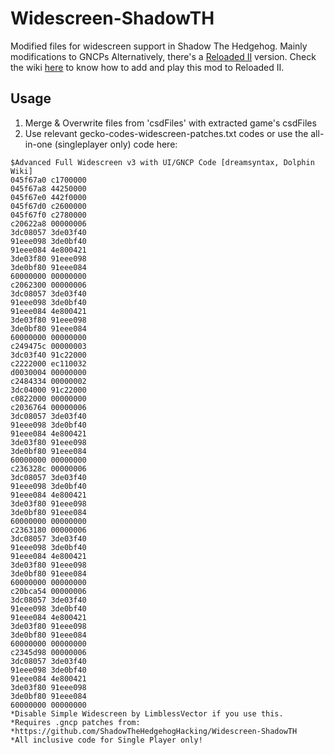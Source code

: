 # Widescreen-ShadowTH
Modified files for widescreen support in Shadow The Hedgehog. Mainly modifications to GNCPs
Alternatively, there's a [Reloaded II](http://github.com/Reloaded-Project/Reloaded-II) version. Check the wiki [here](https://github.com/RaphaelDrewBoltman/Widescreen-ShadowTH/wiki/How-to-use-and-play-Widescreen-ShadowTH-on-Reloaded-II-Mod-Loader) to know how to add and play this mod to Reloaded II.

## Usage
1. Merge & Overwrite files from 'csdFiles' with extracted game's csdFiles
2. Use relevant gecko-codes-widescreen-patches.txt codes or use the all-in-one (singleplayer only) code here:

```
$Advanced Full Widescreen v3 with UI/GNCP Code [dreamsyntax, Dolphin Wiki]
045f67a0 c1700000
045f67a8 44250000
045f67e0 442f0000
045f67d0 c2600000
045f67f0 c2780000
c20622a8 00000006
3dc08057 3de03f40
91eee098 3de0bf40
91eee084 4e800421
3de03f80 91eee098
3de0bf80 91eee084
60000000 00000000
c2062300 00000006
3dc08057 3de03f40
91eee098 3de0bf40
91eee084 4e800421
3de03f80 91eee098
3de0bf80 91eee084
60000000 00000000
c249475c 00000003
3dc03f40 91c22000
c2222000 ec110032
d0030004 00000000
c2484334 00000002
3dc04000 91c22000
c0822000 00000000
c2036764 00000006
3dc08057 3de03f40
91eee098 3de0bf40
91eee084 4e800421
3de03f80 91eee098
3de0bf80 91eee084
60000000 00000000
c236328c 00000006
3dc08057 3de03f40
91eee098 3de0bf40
91eee084 4e800421
3de03f80 91eee098
3de0bf80 91eee084
60000000 00000000
c2363180 00000006
3dc08057 3de03f40
91eee098 3de0bf40
91eee084 4e800421
3de03f80 91eee098
3de0bf80 91eee084
60000000 00000000
c20bca54 00000006
3dc08057 3de03f40
91eee098 3de0bf40
91eee084 4e800421
3de03f80 91eee098
3de0bf80 91eee084
60000000 00000000
c2345d98 00000006
3dc08057 3de03f40
91eee098 3de0bf40
91eee084 4e800421
3de03f80 91eee098
3de0bf80 91eee084
60000000 00000000
*Disable Simple Widescreen by LimblessVector if you use this.
*Requires .gncp patches from:
*https://github.com/ShadowTheHedgehogHacking/Widescreen-ShadowTH
*All inclusive code for Single Player only!
```

